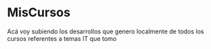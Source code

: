 # MisCursos
Acá voy subiendo los desarrollos que genero localmente de todos los cursos referentes a temas IT que tomo
